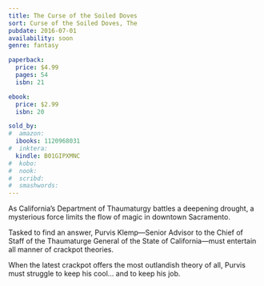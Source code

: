 ```yaml
---
title: The Curse of the Soiled Doves
sort: Curse of the Soiled Doves, The
pubdate: 2016-07-01
availability: soon
genre: fantasy

paperback:
  price: $4.99
  pages: 54
  isbn: 21

ebook:
  price: $2.99
  isbn: 20

sold_by:
#  amazon:
  ibooks: 1120968031
#  inktera:
  kindle: B01GIPXMNC
#  kobo:
#  nook:
#  scribd:
#  smashwords:
---
```


As California’s Department of Thaumaturgy battles a deepening drought, a mysterious force limits the flow of magic in downtown Sacramento.

Tasked to find an answer, Purvis Klemp—Senior Advisor to the Chief of Staff of the Thaumaturge General of the State of California—must entertain all manner of crackpot theories.

When the latest crackpot offers the most outlandish theory of all, Purvis must struggle to keep his cool… and to keep his job.
